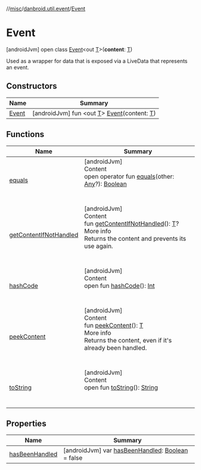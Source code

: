 //[misc](../../index.md)/[danbroid.util.event](../index.md)/[Event](index.md)



# Event  
 [androidJvm] open class [Event](index.md)<out [T](index.md)>(**content**: [T](index.md))

Used as a wrapper for data that is exposed via a LiveData that represents an event.

   


## Constructors  
  
|  Name|  Summary| 
|---|---|
| <a name="danbroid.util.event/Event/Event/#TypeParam(bounds=[kotlin.Any?])/PointingToDeclaration/"></a>[Event](-event.md)| <a name="danbroid.util.event/Event/Event/#TypeParam(bounds=[kotlin.Any?])/PointingToDeclaration/"></a> [androidJvm] fun <out [T](index.md)> [Event](-event.md)(content: [T](index.md))   <br>


## Functions  
  
|  Name|  Summary| 
|---|---|
| <a name="kotlin/Any/equals/#kotlin.Any?/PointingToDeclaration/"></a>[equals](../../danbroid.util.resource/-resource-utils/index.md#%5Bkotlin%2FAny%2Fequals%2F%23kotlin.Any%3F%2FPointingToDeclaration%2F%5D%2FFunctions%2F1537741750)| <a name="kotlin/Any/equals/#kotlin.Any?/PointingToDeclaration/"></a>[androidJvm]  <br>Content  <br>open operator fun [equals](../../danbroid.util.resource/-resource-utils/index.md#%5Bkotlin%2FAny%2Fequals%2F%23kotlin.Any%3F%2FPointingToDeclaration%2F%5D%2FFunctions%2F1537741750)(other: [Any](https://kotlinlang.org/api/latest/jvm/stdlib/kotlin/-any/index.html)?): [Boolean](https://kotlinlang.org/api/latest/jvm/stdlib/kotlin/-boolean/index.html)  <br><br><br>
| <a name="danbroid.util.event/Event/getContentIfNotHandled/#/PointingToDeclaration/"></a>[getContentIfNotHandled](get-content-if-not-handled.md)| <a name="danbroid.util.event/Event/getContentIfNotHandled/#/PointingToDeclaration/"></a>[androidJvm]  <br>Content  <br>fun [getContentIfNotHandled](get-content-if-not-handled.md)(): [T](index.md)?  <br>More info  <br>Returns the content and prevents its use again.  <br><br><br>
| <a name="kotlin/Any/hashCode/#/PointingToDeclaration/"></a>[hashCode](../../danbroid.util.resource/-resource-utils/index.md#%5Bkotlin%2FAny%2FhashCode%2F%23%2FPointingToDeclaration%2F%5D%2FFunctions%2F1537741750)| <a name="kotlin/Any/hashCode/#/PointingToDeclaration/"></a>[androidJvm]  <br>Content  <br>open fun [hashCode](../../danbroid.util.resource/-resource-utils/index.md#%5Bkotlin%2FAny%2FhashCode%2F%23%2FPointingToDeclaration%2F%5D%2FFunctions%2F1537741750)(): [Int](https://kotlinlang.org/api/latest/jvm/stdlib/kotlin/-int/index.html)  <br><br><br>
| <a name="danbroid.util.event/Event/peekContent/#/PointingToDeclaration/"></a>[peekContent](peek-content.md)| <a name="danbroid.util.event/Event/peekContent/#/PointingToDeclaration/"></a>[androidJvm]  <br>Content  <br>fun [peekContent](peek-content.md)(): [T](index.md)  <br>More info  <br>Returns the content, even if it's already been handled.  <br><br><br>
| <a name="kotlin/Any/toString/#/PointingToDeclaration/"></a>[toString](../../danbroid.util.resource/-resource-utils/index.md#%5Bkotlin%2FAny%2FtoString%2F%23%2FPointingToDeclaration%2F%5D%2FFunctions%2F1537741750)| <a name="kotlin/Any/toString/#/PointingToDeclaration/"></a>[androidJvm]  <br>Content  <br>open fun [toString](../../danbroid.util.resource/-resource-utils/index.md#%5Bkotlin%2FAny%2FtoString%2F%23%2FPointingToDeclaration%2F%5D%2FFunctions%2F1537741750)(): [String](https://kotlinlang.org/api/latest/jvm/stdlib/kotlin/-string/index.html)  <br><br><br>


## Properties  
  
|  Name|  Summary| 
|---|---|
| <a name="danbroid.util.event/Event/hasBeenHandled/#/PointingToDeclaration/"></a>[hasBeenHandled](has-been-handled.md)| <a name="danbroid.util.event/Event/hasBeenHandled/#/PointingToDeclaration/"></a> [androidJvm] var [hasBeenHandled](has-been-handled.md): [Boolean](https://kotlinlang.org/api/latest/jvm/stdlib/kotlin/-boolean/index.html) = false   <br>


